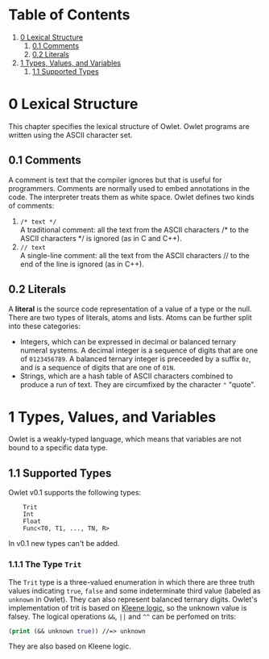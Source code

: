 # Table of Contents
1. [0 Lexical Structure](#0-lexical-structure)
    1. [0.1 Comments](#01-comments)
    1. [0.2 Literals](#02-literals)
1. [1 Types, Values, and Variables](#1-types-values-and-variables)
    1. [1.1 Supported Types](#11-supported-types)
# 0 Lexical Structure
This chapter specifies the lexical structure of Owlet. Owlet programs are written using the ASCII character set.
## 0.1 Comments
A comment is text that the compiler ignores but that is useful for programmers. Comments are normally used to embed annotations in the code. The interpreter treats them as white space. Owlet defines two kinds of comments:
1. `/* text */ `<br />A traditional comment: all the text from the ASCII characters /* to the ASCII characters */ is ignored (as in C and C++).
2. `// text`<br />A single-line comment: all the text from the ASCII characters // to the end of the line is ignored (as in C++).

## 0.2 Literals
A **literal** is the source code representation of a value of a type or the null. There are two types of literals, atoms and lists. Atoms can be further split into these categories:
* Integers, which can be expressed in decimal or balanced ternary numeral systems. A decimal integer is a sequence of digits that are one of `0123456789`. A balanced ternary integer is preceeded by a suffix `0z`, and is a sequence of digits that are one of `01N`.
* Strings, which are a hash table of ASCII characters combined to produce a run of text. They are circumfixed by the character `"` "quote".

# 1 Types, Values, and Variables
Owlet is a weakly-typed language, which means that variables are not bound to a specific data type. 

## 1.1 Supported Types
Owlet v0.1 supports the following types:
```
    Trit
    Int
    Float
    Func<T0, T1, ..., TN, R>
```

In v0.1 new types can't be added.

### 1.1.1 The Type `Trit`
The `Trit` type is a three-valued enumeration in which there are three truth values indicating `true`, `false` and some indeterminate third value (labeled as `unknown` in Owlet). They can also represent balanced ternary digits. Owlet's implementation of trit is based on [Kleene logic](https://en.wikipedia.org/wiki/Three-valued_logic#Kleene_and_Priest_logics), so the unknown value is falsey. The logical operations `&&`, `||` and `^^` can be perfomed on trits:
```clojure
(print (&& unknown true)) //=> unknown
```

They are also based on Kleene logic.


